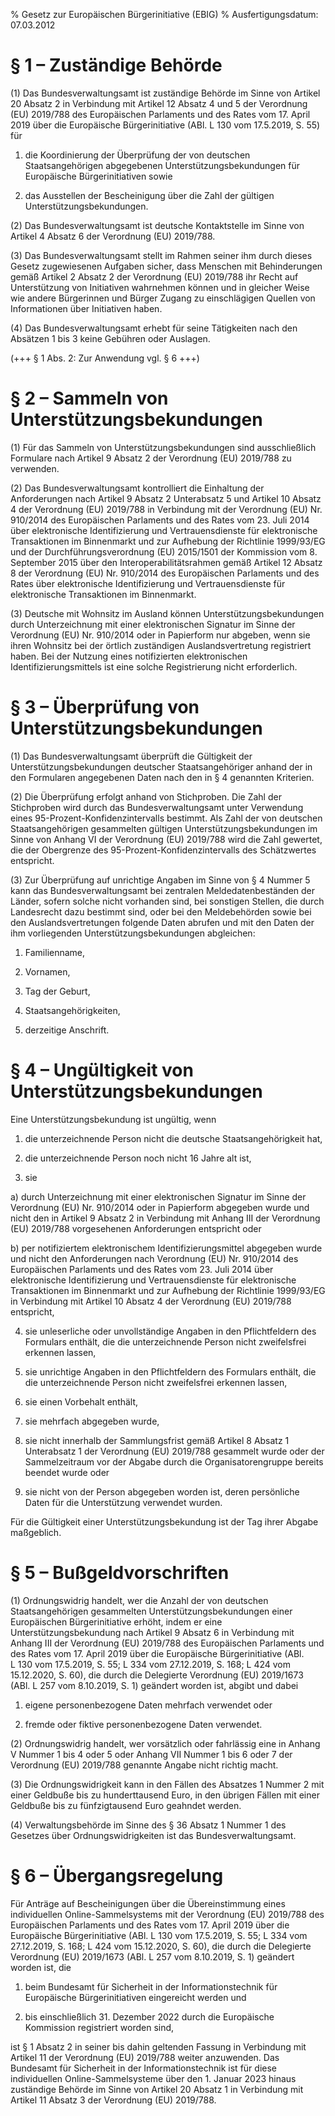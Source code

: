 % Gesetz zur Europäischen Bürgerinitiative  (EBIG)
% Ausfertigungsdatum: 07.03.2012
 
# § 1 – Zuständige Behörde

(1) Das Bundesverwaltungsamt ist zuständige Behörde im Sinne von Artikel 20 Absatz 2 in Verbindung mit Artikel 12 Absatz 4 und 5 der Verordnung (EU) 2019/788 des Europäischen Parlaments und des Rates vom 17. April 2019 über die Europäische Bürgerinitiative (ABl. L 130 vom 17.5.2019, S. 55) für

1. die Koordinierung der Überprüfung der von deutschen Staatsangehörigen abgegebenen Unterstützungsbekundungen für Europäische Bürgerinitiativen sowie

2. das Ausstellen der Bescheinigung über die Zahl der gültigen Unterstützungsbekundungen.

(2) Das Bundesverwaltungsamt ist deutsche Kontaktstelle im Sinne von Artikel 4 Absatz 6 der Verordnung (EU) 2019/788.

(3) Das Bundesverwaltungsamt stellt im Rahmen seiner ihm durch dieses Gesetz zugewiesenen Aufgaben sicher, dass Menschen mit Behinderungen gemäß Artikel 2 Absatz 2 der Verordnung (EU) 2019/788 ihr Recht auf Unterstützung von Initiativen wahrnehmen können und in gleicher Weise wie andere Bürgerinnen und Bürger Zugang zu einschlägigen Quellen von Informationen über Initiativen haben.

(4) Das Bundesverwaltungsamt erhebt für seine Tätigkeiten nach den Absätzen 1 bis 3 keine Gebühren oder Auslagen.

(+++ § 1 Abs. 2: Zur Anwendung vgl. § 6 +++)

# § 2 – Sammeln von Unterstützungsbekundungen

(1) Für das Sammeln von Unterstützungsbekundungen sind ausschließlich Formulare nach Artikel 9 Absatz 2 der Verordnung (EU) 2019/788 zu verwenden.

(2) Das Bundesverwaltungsamt kontrolliert die Einhaltung der Anforderungen nach Artikel 9 Absatz 2 Unterabsatz 5 und Artikel 10 Absatz 4 der Verordnung (EU) 2019/788 in Verbindung mit der Verordnung (EU) Nr. 910/2014 des Europäischen Parlaments und des Rates vom 23. Juli 2014 über elektronische Identifizierung und Vertrauensdienste für elektronische Transaktionen im Binnenmarkt und zur Aufhebung der Richtlinie 1999/93/EG und der Durchführungsverordnung (EU) 2015/1501 der Kommission vom 8. September 2015 über den Interoperabilitätsrahmen gemäß Artikel 12 Absatz 8 der Verordnung (EU) Nr. 910/2014 des Europäischen Parlaments und des Rates über elektronische Identifizierung und Vertrauensdienste für elektronische Transaktionen im Binnenmarkt.

(3) Deutsche mit Wohnsitz im Ausland können Unterstützungsbekundungen durch Unterzeichnung mit einer elektronischen Signatur im Sinne der Verordnung (EU) Nr. 910/2014 oder in Papierform nur abgeben, wenn sie ihren Wohnsitz bei der örtlich zuständigen Auslandsvertretung registriert haben. Bei der Nutzung eines notifizierten elektronischen Identifizierungsmittels ist eine solche Registrierung nicht erforderlich.

# § 3 – Überprüfung von Unterstützungsbekundungen

(1) Das Bundesverwaltungsamt überprüft die Gültigkeit der Unterstützungsbekundungen deutscher Staatsangehöriger anhand der in den Formularen angegebenen Daten nach den in § 4 genannten Kriterien.

(2) Die Überprüfung erfolgt anhand von Stichproben. Die Zahl der Stichproben wird durch das Bundesverwaltungsamt unter Verwendung eines 95-Prozent-Konfidenzintervalls bestimmt. Als Zahl der von deutschen Staatsangehörigen gesammelten gültigen Unterstützungsbekundungen im Sinne von Anhang VI der Verordnung (EU) 2019/788 wird die Zahl gewertet, die der Obergrenze des 95-Prozent-Konfidenzintervalls des Schätzwertes entspricht.

(3) Zur Überprüfung auf unrichtige Angaben im Sinne von § 4 Nummer 5 kann das Bundesverwaltungsamt bei zentralen Meldedatenbeständen der Länder, sofern solche nicht vorhanden sind, bei sonstigen Stellen, die durch Landesrecht dazu bestimmt sind, oder bei den Meldebehörden sowie bei den Auslandsvertretungen folgende Daten abrufen und mit den Daten der ihm vorliegenden Unterstützungsbekundungen abgleichen:

1. Familienname,

2. Vornamen,

3. Tag der Geburt,

4. Staatsangehörigkeiten,

5. derzeitige Anschrift.

# § 4 – Ungültigkeit von Unterstützungsbekundungen

Eine Unterstützungsbekundung ist ungültig, wenn

1. die unterzeichnende Person nicht die deutsche Staatsangehörigkeit hat,

2. die unterzeichnende Person noch nicht 16 Jahre alt ist,

3. sie

a) durch Unterzeichnung mit einer elektronischen Signatur im Sinne der Verordnung (EU) Nr. 910/2014 oder in Papierform abgegeben wurde und nicht den in Artikel 9 Absatz 2 in Verbindung mit Anhang III der Verordnung (EU) 2019/788 vorgesehenen Anforderungen entspricht oder

b) per notifiziertem elektronischem Identifizierungsmittel abgegeben wurde und nicht den Anforderungen nach Verordnung (EU) Nr. 910/2014 des Europäischen Parlaments und des Rates vom 23. Juli 2014 über elektronische Identifizierung und Vertrauensdienste für elektronische Transaktionen im Binnenmarkt und zur Aufhebung der Richtlinie 1999/93/EG in Verbindung mit Artikel 10 Absatz 4 der Verordnung (EU) 2019/788 entspricht,

4. sie unleserliche oder unvollständige Angaben in den Pflichtfeldern des Formulars enthält, die die unterzeichnende Person nicht zweifelsfrei erkennen lassen,

5. sie unrichtige Angaben in den Pflichtfeldern des Formulars enthält, die die unterzeichnende Person nicht zweifelsfrei erkennen lassen,

6. sie einen Vorbehalt enthält,

7. sie mehrfach abgegeben wurde,

8. sie nicht innerhalb der Sammlungsfrist gemäß Artikel 8 Absatz 1 Unterabsatz 1 der Verordnung (EU) 2019/788 gesammelt wurde oder der Sammelzeitraum vor der Abgabe durch die Organisatorengruppe bereits beendet wurde oder

9. sie nicht von der Person abgegeben worden ist, deren persönliche Daten für die Unterstützung verwendet wurden.

Für die Gültigkeit einer Unterstützungsbekundung ist der Tag ihrer Abgabe maßgeblich.

# § 5 – Bußgeldvorschriften

(1) Ordnungswidrig handelt, wer die Anzahl der von deutschen Staatsangehörigen gesammelten Unterstützungsbekundungen einer Europäischen Bürgerinitiative erhöht, indem er eine Unterstützungsbekundung nach Artikel 9 Absatz 6 in Verbindung mit Anhang III der Verordnung (EU) 2019/788 des Europäischen Parlaments und des Rates vom 17. April 2019 über die Europäische Bürgerinitiative (ABl. L 130 vom 17.5.2019, S. 55; L 334 vom 27.12.2019, S. 168; L 424 vom 15.12.2020, S. 60), die durch die Delegierte Verordnung (EU) 2019/1673 (ABl. L 257 vom 8.10.2019, S. 1) geändert worden ist, abgibt und dabei

1. eigene personenbezogene Daten mehrfach verwendet oder

2. fremde oder fiktive personenbezogene Daten verwendet.

(2) Ordnungswidrig handelt, wer vorsätzlich oder fahrlässig eine in Anhang V Nummer 1 bis 4 oder 5 oder Anhang VII Nummer 1 bis 6 oder 7 der Verordnung (EU) 2019/788 genannte Angabe nicht richtig macht.

(3) Die Ordnungswidrigkeit kann in den Fällen des Absatzes 1 Nummer 2 mit einer Geldbuße bis zu hunderttausend Euro, in den übrigen Fällen mit einer Geldbuße bis zu fünfzigtausend Euro geahndet werden.

(4) Verwaltungsbehörde im Sinne des § 36 Absatz 1 Nummer 1 des Gesetzes über Ordnungswidrigkeiten ist das Bundesverwaltungsamt.

# § 6 – Übergangsregelung

Für Anträge auf Bescheinigungen über die Übereinstimmung eines individuellen Online-Sammelsystems mit der Verordnung (EU) 2019/788 des Europäischen Parlaments und des Rates vom 17. April 2019 über die Europäische Bürgerinitiative (ABl. L 130 vom 17.5.2019, S. 55; L 334 vom 27.12.2019, S. 168; L 424 vom 15.12.2020, S. 60), die durch die Delegierte Verordnung (EU) 2019/1673 (ABl. L 257 vom 8.10.2019, S. 1) geändert worden ist, die

1. beim Bundesamt für Sicherheit in der Informationstechnik für Europäische Bürgerinitiativen eingereicht werden und

2. bis einschließlich 31. Dezember 2022 durch die Europäische Kommission registriert worden sind,

ist § 1 Absatz 2 in seiner bis dahin geltenden Fassung in Verbindung mit Artikel 11 der Verordnung (EU) 2019/788 weiter anzuwenden. Das Bundesamt für Sicherheit in der Informationstechnik ist für diese individuellen Online-Sammelsysteme über den 1. Januar 2023 hinaus zuständige Behörde im Sinne von Artikel 20 Absatz 1 in Verbindung mit Artikel 11 Absatz 3 der Verordnung (EU) 2019/788.
